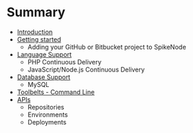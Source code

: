 # Summary

* [Introduction](README.md)
* [Getting started](getting_started.md)
   * Adding your GitHub or Bitbucket project to SpikeNode
* [Language Support](language_support.md)
   * PHP Continuous Delivery
   * JavaScript/Node.js Continuous Delivery
* [Database Support](database_support.md)
   * MySQL
* [Toolbelts - Command Line](toolbelts_-_command_line.md)
* [APIs](apis.md)
   * Repositories
   * Environments
   * Deployments

